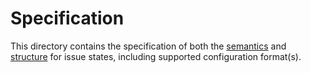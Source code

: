 # Specification

This directory contains the specification of both the [semantics](Semantics.md)
and [structure](Structure.md) for issue states, including supported configuration format(s).

